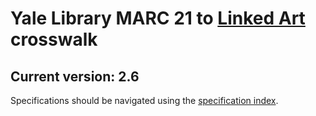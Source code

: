 # Yale Library MARC 21 to [Linked Art](https://linked.art) crosswalk
## Current version: 2.6

Specifications should be navigated using the [specification index](https://github.com/timathom/marc2linkedart/blob/main/specs/md/index.md). 
